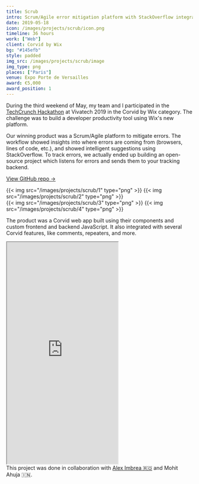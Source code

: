 ```yaml
---
title: Scrub
intro: Scrum/Agile error mitigation platform with StackOverflow integration powered by open-source bug tracker
date: 2019-05-18
icon: /images/projects/scrub/icon.png
timeline: 36 hours
work: ["Web"]
client: Corvid by Wix
bg: "#145efb"
style: padded
img_src: /images/projects/scrub/image
img_type: png
places: ["Paris"]
venue: Expo Porte de Versailles
award: €5,000
award_position: 1
---
```


During the third weekend of May, my team and I participated in the [TechCrunch Hackathon](https://techcrunch.com/events/techcrunch-hackathon-at-vivatech-2019/) at Vivatech 2019 in the Corvid by Wix category. The challenge was to build a developer productivity tool using Wix's new platform.

Our winning product was a Scrum/Agile platform to mitigate errors. The workflow showed insights into where errors are coming from (browsers, lines of code, etc.), and showed intelligent suggestions using StackOverflow. To track errors, we actually ended up building an open-source project which listens for errors and sends them to your tracking backend.

[View GitHub repo &rarr;](https://github.com/AnandChowdhary/scrub)

<div class="two-images">
	{{< img src="/images/projects/scrub/1" type="png" >}}
	{{< img src="/images/projects/scrub/2" type="png" >}}
</div>

<div class="two-images">
	{{< img src="/images/projects/scrub/3" type="png" >}}
	{{< img src="/images/projects/scrub/4" type="png" >}}
</div>

The product was a Corvid web app built using their components and custom frontend and backend JavaScript. It also integrated with several Corvid features, like comments, repeaters, and more.

<iframe class="video-embed" src="https://docs.google.com/presentation/d/e/2PACX-1vRrAJA8AZv2lYvynRQvDFFWZxySYQJ6AsLpUUKsyRJWeu77674Zs10ZkuQldbe6f-IvFxSwvAku8K56/embed?start=false&loop=true&delayms=3000" height="600" allowfullscreen="true"></iframe>

<footer>This project was done in collaboration with <a href="https://aleximbrea.com">Alex Imbrea 🇷🇴</a> and Mohit Ahuja 🇮🇳.</footer>